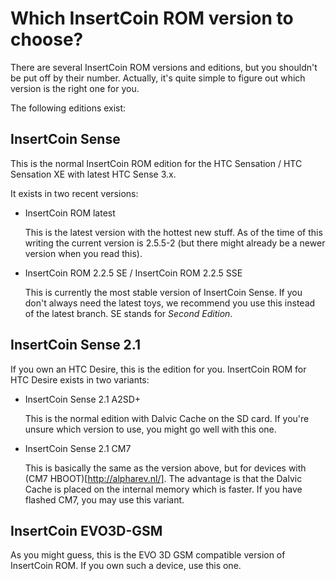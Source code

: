 # Which InsertCoin ROM version to choose?

There are several InsertCoin ROM versions and editions, but you shouldn't be put
off by their number. Actually, it's quite simple to figure out which version is the
right one for you.

The following editions exist:

## InsertCoin Sense
This is the normal InsertCoin ROM edition for the HTC Sensation / HTC Sensation XE
with latest HTC Sense 3.x.

It exists in two recent versions:

 * InsertCoin ROM latest
   
   This is the latest version with the hottest new stuff. As of the time of this
   writing the current version is 2.5.5-2 (but there might already be a newer version
   when you read this).
   
 * InsertCoin ROM 2.2.5 SE / InsertCoin ROM 2.2.5 SSE
   
   This is currently the most stable version of InsertCoin Sense. If you don't always
   need the latest toys, we recommend you use this instead of the latest branch.
   SE stands for *Second Edition*.

## InsertCoin Sense 2.1
If you own an HTC Desire, this is the edition for you. InsertCoin ROM for HTC Desire
exists in two variants:

 * InsertCoin Sense 2.1 A2SD+
   
   This is the normal edition with Dalvic Cache on the SD card. If you're unsure
   which version to use, you might go well with this one.
   
 * InsertCoin Sense 2.1 CM7
   
   This is basically the same as the version above, but for devices with
   (CM7 HBOOT)[http://alpharev.nl/]. The advantage is that the Dalvic Cache is placed
   on the internal memory which is faster. If you have flashed CM7, you may use this
   variant.

## InsertCoin EVO3D-GSM
As you might guess, this is the EVO 3D GSM compatible version of InsertCoin ROM.
If you own such a device, use this one.